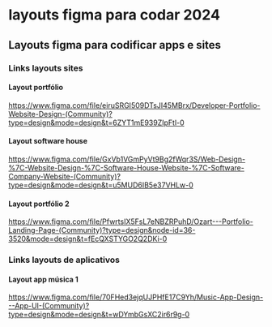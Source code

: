 # layouts figma para codar 2024
## Layouts figma para codificar apps e sites

### Links layouts sites

#### Layout portfólio
https://www.figma.com/file/eiruSRGI509DTsJI45MBrx/Developer-Portfolio-Website-Design-(Community)?type=design&mode=design&t=6ZYT1mE939ZIpFtl-0

#### Layout software house
https://www.figma.com/file/GxVb1VGmPyVt9Bg2fWqr3S/Web-Design-%7C-Website-Design-%7C-Software-House-Website-%7C-Software-Company-Website-(Community)?type=design&mode=design&t=u5MUD6IB5e37VHLw-0

#### Layout portfólio 2
https://www.figma.com/file/PfwrtsIX5FsL7eNBZRPuhD/Ozart---Portfolio-Landing-Page-(Community)?type=design&node-id=36-3520&mode=design&t=fEcQXSTYGO2Q2DKi-0


### Links layouts de aplicativos

#### Layout app música 1
https://www.figma.com/file/70FHed3ejqUJPHfE17C9Yh/Music-App-Design---App-UI-(Community)?type=design&mode=design&t=wDYmbGsXC2ir6r9g-0